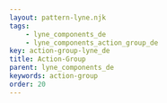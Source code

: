 ```yaml
---
layout: pattern-lyne.njk
tags: 
    - lyne_components_de
    - lyne_components_action_group_de
key: action-group-lyne_de
title: Action-Group
parent: lyne_components_de
keywords: action-group
order: 20
---
```

